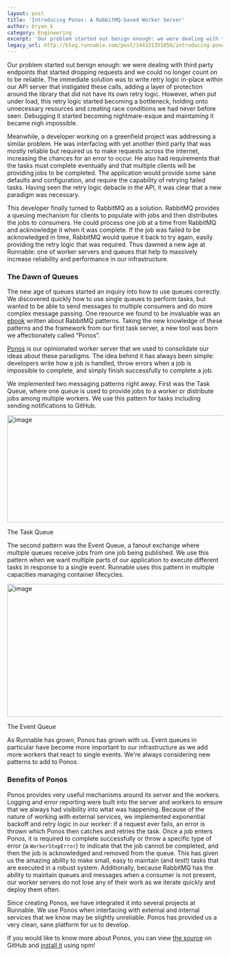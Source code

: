 ```yaml
---
layout: post
title: 'Introducing Ponos: A RabbitMQ-based Worker Server'
author: bryan_k
category: Engineering
excerpt: 'Our problem started out benign enough: we were dealing with third party endpoints that started dropping requests and we could no longer count on to be reliable. The immediate solution was to write retry logic in-place within our API server that instigated these calls, adding a layer of protection around the library that did not have its own retry logic. However, when put under load, this retry logic started becoming a bottleneck, holding onto unnecessary resources and creating race conditions we had never before seen. Debugging it started becoming nightmare-esque and maintaining it became nigh impossible.'
legacy_url: http://blog.runnable.com/post/144321351856/introducing-ponos-a-rabbitmq-based-worker-server
---
```


<p class="p">Our problem started out benign enough: we were dealing with third party endpoints that started dropping requests and we could no longer count on to be reliable. The immediate solution was to write retry logic in-place within our API server that instigated these calls, adding a layer of protection around the library that did not have its own retry logic. However, when put under load, this retry logic started becoming a bottleneck, holding onto unnecessary resources and creating race conditions we had never before seen. Debugging it started becoming nightmare-esque and maintaining it became nigh impossible.</p>

<p class="p">Meanwhile, a developer working on a greenfield project was addressing a similar problem. He was interfacing with yet another third party that was <span class="em">mostly</span> reliable but required us to make requests across the internet, increasing the chances for an error to occur. He also had requirements that the tasks <span class="em">must</span> complete eventually and that multiple clients will be providing jobs to be completed. The application would provide some sane defaults and configuration, and require the capability of retrying failed tasks. Having seen the retry logic debacle in the API, it was clear that a new paradigm was necessary.</p>

<p class="p">This developer finally turned to RabbitMQ as a solution. RabbitMQ provides a queuing mechanism for clients to populate with jobs and then distributes the jobs to consumers. He could process one job at a time from RabbitMQ and acknowledge it when it was complete. If the job was failed to be acknowledged in time, RabbitMQ would queue it back to try again, easily providing the retry logic that was required. Thus dawned a new age at Runnable: one of worker servers and queues that help to <span class="em">massively</span> increase reliability and performance in our infrastructure.</p>

<h3 class="h3">The Dawn of Queues</h3>

<p class="p">The new age of queues started an inquiry into how to use queues correctly. We discovered quickly how to use single queues to perform tasks, but wanted to be able to send messages to multiple consumers and do more complex message passing. One resource we found to be invaluable was an <a href="https://leanpub.com/rmq-patterns" class="link" target="_blank">ebook</a> written about RabbitMQ patterns. Taking the new knowledge of these patterns and the framework from our first task server, a new tool was born we affectionately called “Ponos”.</p>

<p class="p"><a href="https://github.com/Runnable/ponos" class="link" target="_blank">Ponos</a> is our opinionated worker server that we used to consolidate our ideas about these paradigms. The idea behind it has always been simple: developers write how a job is handled, throw errors when a job is impossible to complete, and simply finish successfully to complete a job.</p>

<p class="p">We implemented two messaging patterns right away. First was the <span class="em">Task Queue</span>, where one queue is used to provide jobs to a worker or distribute jobs among multiple workers. We use this pattern for tasks including sending notifications to GitHub.</p>

<img class="img post-graphic" src="http://static.tumblr.com/mpxyjs6/5gIo7afgr/task_queue.png" width="532" height="250" alt="image">

<p class="caption">The Task Queue</p>

<p class="p">The second pattern was the <span class="em">Event Queue</span>, a fanout exchange where multiple queues receive jobs from one job being published. We use this pattern when we want multiple parts of our application to execute different tasks in response to a single event. Runnable uses this pattern in multiple capacities managing container lifecycles.</p>

<img class="img post-graphic" src="http://static.tumblr.com/mpxyjs6/miTo7afgj/event_queue.png" width="718" height="310" alt="image">

<p class="caption">The Event Queue</p>

<p class="p">As Runnable has grown, Ponos has grown with us. Event queues in particular have become more important to our infrastructure as we add more workers that react to single events. We're always considering new patterns to add to Ponos.</p>

<h3 class="h3">Benefits of Ponos</h3>

<p class="p">Ponos provides very useful mechanisms around its server and the workers. Logging and error reporting were built into the server and workers to ensure that we always had visibility into what was happening. Because of the nature of working with external services, we implemented exponential backoff and retry logic in our worker: if a request ever fails, an error is thrown which Ponos then catches and retries the task. Once a job enters Ponos, it is required to complete successfully or throw a specific type of error (a <code class="monospace">WorkerStopError</code>) to indicate that the job cannot be completed, and then the job is acknowledged and removed from the queue. This has given us the amazing ability to make small, easy to maintain (and test!) tasks that are executed in a robust system. Additionally, because RabbitMQ has the ability to maintain queues and messages when a consumer is not present, our worker servers do not lose any of their work as we iterate quickly and deploy them often.</p>

<p class="p">Since creating Ponos, we have integrated it into several projects at Runnable. We use Ponos when interfacing with external and internal services that we know may be slightly unreliable. Ponos has provided us a very clean, sane platform for us to develop.</p>

<p class="p">If you would like to know more about Ponos, you can view <a href="https://github.com/Runnable/ponos" class="link" target="_blank">the source</a> on GitHub and <a href="https://npmjs.com/packages/ponos" class="link" target="_blank">install it</a> using npm!</p>
